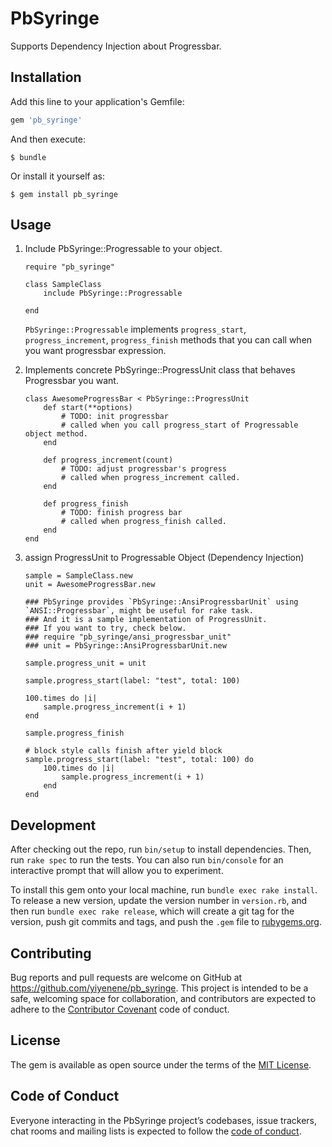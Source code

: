 # PbSyringe

Supports Dependency Injection about Progressbar.

## Installation

Add this line to your application's Gemfile:

```ruby
gem 'pb_syringe'
```

And then execute:

    $ bundle

Or install it yourself as:

    $ gem install pb_syringe

## Usage

1. Include PbSyringe::Progressable to your object.
    ```
    require "pb_syringe"

    class SampleClass
        include PbSyringe::Progressable

    end
    ```
    `PbSyringe::Progressable` implements `progress_start`, `progress_increment`, `progress_finish` methods that you can call when you want progressbar expression.

2. Implements concrete PbSyringe::ProgressUnit class that behaves Progressbar you want.
    ```
    class AwesomeProgressBar < PbSyringe::ProgressUnit
        def start(**options)
            # TODO: init progressbar
            # called when you call progress_start of Progressable object method.
        end

        def progress_increment(count)
            # TODO: adjust progressbar's progress
            # called when progress_increment called.
        end

        def progress_finish
            # TODO: finish progress bar
            # called when progress_finish called.
        end
    end
    ```

3. assign ProgressUnit to Progressable Object (Dependency Injection)
    ```
    sample = SampleClass.new
    unit = AwesomeProgressBar.new

    ### PbSyringe provides `PbSyringe::AnsiProgressbarUnit` using `ANSI::Progressbar`, might be useful for rake task.
    ### And it is a sample implementation of ProgressUnit.
    ### If you want to try, check below.
    ### require "pb_syringe/ansi_progressbar_unit"
    ### unit = PbSyringe::AnsiProgressbarUnit.new

    sample.progress_unit = unit

    sample.progress_start(label: "test", total: 100)

    100.times do |i|
        sample.progress_increment(i + 1)
    end

    sample.progress_finish

    # block style calls finish after yield block
    sample.progress_start(label: "test", total: 100) do
        100.times do |i|
            sample.progress_increment(i + 1)
        end
    end
    ```

## Development

After checking out the repo, run `bin/setup` to install dependencies. Then, run `rake spec` to run the tests. You can also run `bin/console` for an interactive prompt that will allow you to experiment.

To install this gem onto your local machine, run `bundle exec rake install`. To release a new version, update the version number in `version.rb`, and then run `bundle exec rake release`, which will create a git tag for the version, push git commits and tags, and push the `.gem` file to [rubygems.org](https://rubygems.org).

## Contributing

Bug reports and pull requests are welcome on GitHub at https://github.com/yiyenene/pb_syringe. This project is intended to be a safe, welcoming space for collaboration, and contributors are expected to adhere to the [Contributor Covenant](http://contributor-covenant.org) code of conduct.

## License

The gem is available as open source under the terms of the [MIT License](https://opensource.org/licenses/MIT).

## Code of Conduct

Everyone interacting in the PbSyringe project’s codebases, issue trackers, chat rooms and mailing lists is expected to follow the [code of conduct](https://github.com/yiyenene/pb_syringe/blob/master/CODE_OF_CONDUCT.md).
